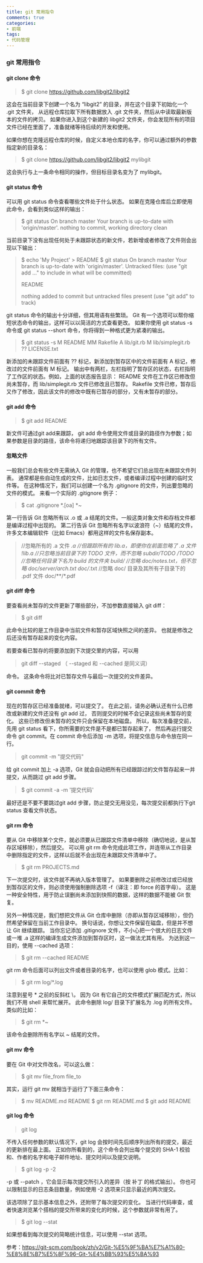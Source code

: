 ```yaml
---
title: git 常用指令
comments: true
categories: 
- 前端
tags: 
- 代码管理
---
```


### git 常用指令

#### git clone 命令

> $ git clone https://github.com/libgit2/libgit2

这会在当前目录下创建一个名为 “libgit2” 的目录，并在这个目录下初始化一个 .git 文件夹， 从远程仓库拉取下所有数据放入 .git 文件夹，然后从中读取最新版本的文件的拷贝。 如果你进入到这个新建的 libgit2 文件夹，你会发现所有的项目文件已经在里面了，准备就绪等待后续的开发和使用。

如果你想在克隆远程仓库的时候，自定义本地仓库的名字，你可以通过额外的参数指定新的目录名：

> $ git clone https://github.com/libgit2/libgit2 mylibgit

这会执行与上一条命令相同的操作，但目标目录名变为了 mylibgit。

<!-- more -->

#### git status 命令

可以用 git status 命令查看哪些文件处于什么状态。 如果在克隆仓库后立即使用此命令，会看到类似这样的输出：

> $ git status
> On branch master
> Your branch is up-to-date with 'origin/master'.
> nothing to commit, working directory clean

当前目录下没有出现任何处于未跟踪状态的新文件，若新增或者修改了文件则会出现以下输出：

> $ echo 'My Project' > README
> $ git status
> On branch master
> Your branch is up-to-date with 'origin/master'.
> Untracked files:
> (use "git add <file>..." to include in what will be committed)
>  
> README
>  
> nothing added to commit but untracked files present (use  "git add" to track)

git status 命令的输出十分详细，但其用语有些繁琐。 
Git 有一个选项可以帮你缩短状态命令的输出，这样可以以简洁的方式查看更改。 
如果你使用 git status -s 命令或 git status --short 命令，你将得到一种格式更为紧凑的输出。

> $ git status -s
> M README
> MM Rakefile
> A  lib/git.rb
> M  lib/simplegit.rb
> ?? LICENSE.txt

新添加的未跟踪文件前面有 ?? 标记，新添加到暂存区中的文件前面有 A 标记，修改过的文件前面有 M 标记。 输出中有两栏，左栏指明了暂存区的状态，右栏指明了工作区的状态。例如，上面的状态报告显示： README 文件在工作区已修改但尚未暂存，而 lib/simplegit.rb 文件已修改且已暂存。 Rakefile 文件已修，暂存后又作了修改，因此该文件的修改中既有已暂存的部分，又有未暂存的部分。

####  git add 命令

> $ git add README

新文件可通过git add来跟踪， git add 命令使用文件或目录的路径作为参数；如果参数是目录的路径，该命令将递归地跟踪该目录下的所有文件。

#### 忽略文件

一般我们总会有些文件无需纳入 Git 的管理，也不希望它们总出现在未跟踪文件列表。 通常都是些自动生成的文件，比如日志文件，或者编译过程中创建的临时文件等。 在这种情况下，我们可以创建一个名为 .gitignore 的文件，列出要忽略的文件的模式。 来看一个实际的 .gitignore 例子：

> $ cat .gitignore
> *.[oa]
> *~

第一行告诉 Git 忽略所有以 .o 或 .a 结尾的文件。一般这类对象文件和存档文件都是编译过程中出现的。 第二行告诉 Git 忽略所有名字以波浪符（~）结尾的文件，许多文本编辑软件（比如 Emacs）都用这样的文件名保存副本。

> //忽略所有的 .a 文件
> *.a
> //但跟踪所有的 lib.a，即便你在前面忽略了 .a 文件
> !lib.a
> //只忽略当前目录下的 TODO 文件，而不忽略 subdir/TODO
> /TODO
> //忽略任何目录下名为 build 的文件夹
> build/
> //忽略 doc/notes.txt，但不忽略 doc/server/arch.txt
> doc/*.txt
> //忽略 doc/ 目录及其所有子目录下的 .pdf 文件
> doc/**/*.pdf

#### git diff 命令

要查看尚未暂存的文件更新了哪些部分，不加参数直接输入 git diff：

> $ git diff

 此命令比较的是工作目录中当前文件和暂存区域快照之间的差异。 也就是修改之后还没有暂存起来的变化内容。

 若要查看已暂存的将要添加到下次提交里的内容，可以用

 >git diff --staged （ --staged 和 --cached 是同义词）
 
命令。 这条命令将比对已暂存文件与最后一次提交的文件差异。

#### git commit 命令

现在的暂存区已经准备就绪，可以提交了。 在此之前，请务必确认还有什么已修改或新建的文件还没有 git add 过， 否则提交的时候不会记录这些尚未暂存的变化。 这些已修改但未暂存的文件只会保留在本地磁盘。 所以，每次准备提交前，先用 git status 看下，你所需要的文件是不是都已暂存起来了， 然后再运行提交命令 git commit。在 commit 命令后添加 -m 选项，将提交信息与命令放在同一行。

> git commit -m "提交代码"

给 git commit 加上 -a 选项，Git 就会自动把所有已经跟踪过的文件暂存起来一并提交，从而跳过 git add 步骤。

> $ git commit -a -m '提交代码'

最好还是不要不要跳过git add 步骤，防止提交无用没见，每次提交前都执行下git status 查看文件状态。

#### git rm 命令

要从 Git 中移除某个文件，就必须要从已跟踪文件清单中移除（确切地说，是从暂存区域移除），然后提交。 可以用 git rm 命令完成此项工作，并连带从工作目录中删除指定的文件，这样以后就不会出现在未跟踪文件清单中了。

> $ git rm PROJECTS.md

下一次提交时，该文件就不再纳入版本管理了。 如果要删除之前修改过或已经放到暂存区的文件，则必须使用强制删除选项 -f（译注：即 force 的首字母）。 这是一种安全特性，用于防止误删尚未添加到快照的数据，这样的数据不能被 Git 恢复。

另外一种情况是，我们想把文件从 Git 仓库中删除（亦即从暂存区域移除），但仍然希望保留在当前工作目录中。 换句话说，你想让文件保留在磁盘，但是并不想让 Git 继续跟踪。 当你忘记添加 .gitignore 文件，不小心把一个很大的日志文件或一堆 .a 这样的编译生成文件添加到暂存区时，这一做法尤其有用。 为达到这一目的，使用 --cached 选项：

> $ git rm --cached README

git rm 命令后面可以列出文件或者目录的名字，也可以使用 glob 模式。比如：

> $ git rm log/\*.log

注意到星号 * 之前的反斜杠 \， 因为 Git 有它自己的文件模式扩展匹配方式，所以我们不用 shell 来帮忙展开。 此命令删除 log/ 目录下扩展名为 .log 的所有文件。 类似的比如：

> $ git rm \*~

该命令会删除所有名字以 ~ 结尾的文件。

#### git mv 命令

 要在 Git 中对文件改名，可以这么做：

 >$ git mv file_from file_to

 其实，运行 git mv 就相当于运行了下面三条命令：

> $ mv README.md README
> $ git rm README.md
> $ git add README

#### git log 命令

> git log

不传入任何参数的默认情况下，git log 会按时间先后顺序列出所有的提交，最近的更新排在最上面。 正如你所看到的，这个命令会列出每个提交的 SHA-1 校验和、作者的名字和电子邮件地址、提交时间以及提交说明。

> $ git log -p -2

-p 或 --patch ，它会显示每次提交所引入的差异（按 补丁 的格式输出）。 你也可以限制显示的日志条目数量，例如使用 -2 选项来只显示最近的两次提交。

该选项除了显示基本信息之外，还附带了每次提交的变化。 当进行代码审查，或者快速浏览某个搭档的提交所带来的变化的时候，这个参数就非常有用了。

> $ git log --stat

如果想看到每次提交的简略统计信息，可以使用 --stat 选项。



参考：https://git-scm.com/book/zh/v2/Git-%E5%9F%BA%E7%A1%80-%E8%8E%B7%E5%8F%96-Git-%E4%BB%93%E5%BA%93
